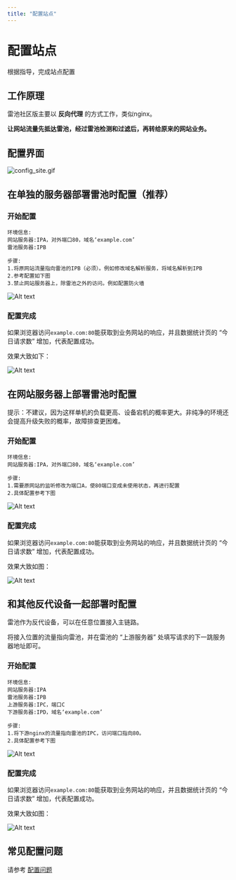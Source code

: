 ```yaml
---
title: "配置站点"
---
```


# 配置站点

根据指导，完成站点配置

## 工作原理

雷池社区版主要以 **反向代理** 的方式工作，类似nginx。

**让网站流量先抵达雷池，经过雷池检测和过滤后，再转给原来的网站业务。**

## 配置界面

![config_site.gif](/images/gif/config_site.gif)

## 在单独的服务器部署雷池时配置（推荐）

### 开始配置

```shell
环境信息:
网站服务器:IPA，对外端口80，域名‘example.com’
雷池服务器:IPB

步骤:
1.将原网站流量指向雷池的IPB（必须）。例如修改域名解析服务，将域名解析到IPB
2.参考配置如下图
3.禁止网站服务器上，除雷池之外的访问。例如配置防火墙
```

![Alt text](/images/docs/guide_config/config_site2.png)

### 配置完成

如果浏览器访问`example.com:80`能获取到业务网站的响应，并且数据统计页的 “今日请求数” 增加，代表配置成功。


效果大致如下：

![Alt text](/images/docs/guide_config/deploy_on_separate_server.svg)

## 在网站服务器上部署雷池时配置

提示：不建议，因为这样单机的负载更高、设备宕机的概率更大。非纯净的环境还会提高升级失败的概率，故障排查更困难。

### 开始配置

```shell
环境信息:
网站服务器:IPA，对外端口80，域名‘example.com’

步骤:
1.需要原网站的监听修改为端口A，使80端口变成未使用状态，再进行配置
2.具体配置参考下图
```

![Alt text](/images/docs/guide_config/config_site1.png)

<!-- ### 参考视频

<video width="640" height="360" controls id="mp4" src="https://chaitin-marketing-public.oss-cn-beijing.aliyuncs.com/chaitin-website/safeline.mp4" type="video/mp4">

</video> -->

### 配置完成

如果浏览器访问`example.com:80`能获取到业务网站的响应，并且数据统计页的 “今日请求数” 增加，代表配置成功。

效果大致如图：

![Alt text](/images/docs/guide_config/deploy_on_web_server.svg)

## 和其他反代设备一起部署时配置

雷池作为反代设备，可以在任意位置接入主链路。

将接入位置的流量指向雷池，并在雷池的 “上游服务器” 处填写请求的下一跳服务器地址即可。

### 开始配置

```shell
环境信息:
网站服务器:IPA
雷池服务器:IPB
上游服务器:IPC，端口C
下游服务器:IPD，域名‘example.com’

步骤:
1.将下游nginx的流量指向雷池的IPC，访问端口指向80。
2.具体配置参考下图
```

![Alt text](/images/docs/guide_config/config_site3.png)

### 配置完成

如果浏览器访问`example.com:80`能获取到业务网站的响应，并且数据统计页的 “今日请求数” 增加，代表配置成功。

效果大致如图：

![Alt text](/images/docs/guide_config/deploy_with_other_server.png)

## 常见配置问题

请参考 [配置问题](/faq/config)
